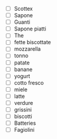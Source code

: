 ---
---
- [ ] Scottex
- [ ] Sapone
- [ ] Guanti
- [ ] Sapone piatti
- [ ] The
- [ ] fette biscottate
- [ ] mozzarella
- [ ] tonno
- [ ] patate
- [ ] banane
- [ ] yogurt
- [ ] cotto fresco
- [ ] miele
- [ ] latte
- [ ] verdure
- [ ] grissini
- [ ] biscotti
- [ ] Batteries
- [ ] Fagiolini